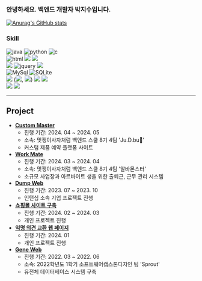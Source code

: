 ### 안녕하세요. 백엔드 개발자 박지수입니다.
[![Anurag's GitHub stats](https://github-readme-stats.vercel.app/api?username=jisoo0609)](https://github.com/anuraghazra/github-readme-stats)

### Skill
![java](https://img.shields.io/badge/Java-ED8B00?style=for-the-badge&logo=openjdk&logoColor=white)
![python](https://img.shields.io/badge/Python-3776AB?style=for-the-badge&logo=python&logoColor=white)
![c](https://img.shields.io/badge/C-00599C?style=for-the-badge&logo=c&logoColor=white)
<br>
![html](https://img.shields.io/badge/HTML-239120?style=for-the-badge&logo=html5&logoColor=white)
<img src="https://img.shields.io/badge/css-1572B6?style=for-the-badge&logo=css3&logoColor=white">
<img src="https://img.shields.io/badge/thymeleaf-05F0F?style=for-the-badge&logo=thymeleaf&logoColor=white">
<br>
<img src="https://img.shields.io/badge/springboot-6DB33F?style=for-the-badge&logo=springboot&logoColor=white">
![jquery](https://img.shields.io/badge/jQuery-0769AD?style=for-the-badge&logo=jquery&logoColor=white)
<img src="https://img.shields.io/badge/jpa-FFD700?style=for-the-badge&logo=jpa&logoColor=white">
<br>
![MySql](https://img.shields.io/badge/MySQL-005C84?style=for-the-badge&logo=mysql&logoColor=white) ![SQLite](https://img.shields.io/badge/SQLite-07405E?style=for-the-badge&logo=sqlite&logoColor=white)
<br>
<img src="https://img.shields.io/badge/aws-232F3E?style=for-the-badge&logo=amazonwebservices&logoColor=white"> (<img src="https://img.shields.io/badge/S3-569A31?style=for-the-badge&logo=amazons3&logoColor=white">, <img src="https://img.shields.io/badge/EC2-FF9900?style=for-the-badge&logo=amazonecs&logoColor=white">)
<img src="https://img.shields.io/badge/githubactions-2088FF?style=for-the-badge&logo=githubactions&logoColor=white">
<img src="https://img.shields.io/badge/docker-2496ED?style=for-the-badge&logo=docker&logoColor=white">
<br>
<img src="https://img.shields.io/badge/github-181717?style=for-the-badge&logo=github&logoColor=white"> <img src="https://img.shields.io/badge/notion-000000?style=for-the-badge&logo=notion&logoColor=white"> 

---
## Project
- **[Custom Master](https://github.com/jisoo0609/Custom-Master)**
  - 진행 기간: 2024. 04 ~ 2024. 05
  - 소속: 멋쟁이사자처럼 백엔드 스쿨 8기 4팀 'Ju.D.bu🙏'
  - 커스텀 제품 예약 플랫폼 사이트
- **[Work Mate](https://github.com/jisoo0609/work-mate)**
  - 진행 기간: 2024. 03 ~ 2024. 04
  - 소속: 멋쟁이사자처럼 백엔드 스쿨 8기 4팀 '알바몬스터'
  - 소규모 사업장과 아르바이트 생을 위한 출퇴근, 근무 관리 시스템
- **[Dump Web](https://github.com/jisoo0609/DumpWeb)**
  - 진행 기간: 2023. 07 ~ 2023. 10
  - 인턴십 소속 기업 프로젝트 진행
- **[쇼핑몰 사이트 구축](https://github.com/jisoo0609/shopping-mall-web)**
  - 진행 기간: 2024. 02 ~ 2024. 03
  - 개인 프로젝트 진행
- **[익명 의견 교환 웹 페이지](https://github.com/jisoo0609/anonymous-web-page)**
  - 진행 기간: 2024. 01
  - 개인 프로젝트 진행
- **[Gene Web](https://github.com/jisoo0609/2022-1-CapstoneDesign)**
  - 진행 기간: 2022. 03 ~ 2022. 06
  - 소속: 2022학년도 1학기 소프트웨어캡스톤디자인 팀 'Sprout'
  - 유전체 데이터베이스 시스템 구축